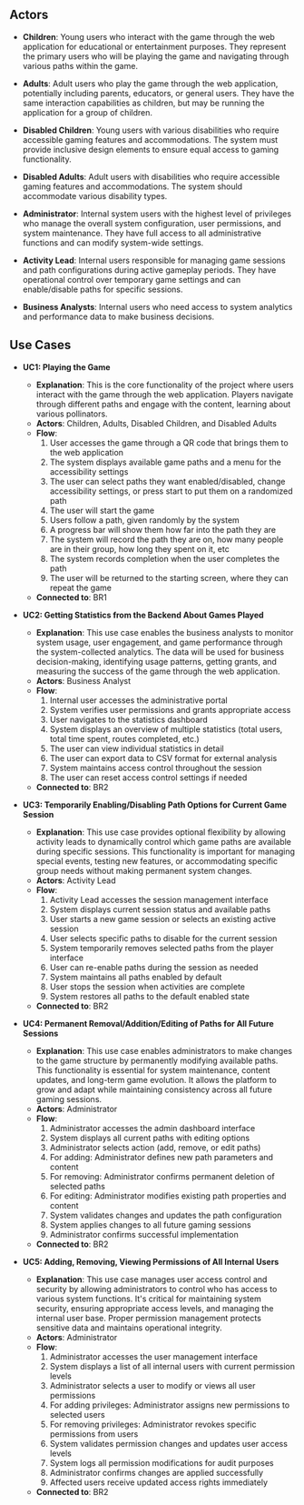 ## Actors

- **Children**: Young users who interact with the game through the web application for educational or entertainment purposes. They represent the primary users who will be playing the game and navigating through various paths within the game.

- **Adults**: Adult users who play the game through the web application, potentially including parents, educators, or general users. They have the same interaction capabilities as children, but may be running the application for a group of children.

- **Disabled Children**: Young users with various disabilities who require accessible gaming features and accommodations. The system must provide inclusive design elements to ensure equal access to gaming functionality.

- **Disabled Adults**: Adult users with disabilities who require accessible gaming features and accommodations. The system should accommodate various disability types.

- **Administrator**: Internal system users with the highest level of privileges who manage the overall system configuration, user permissions, and system maintenance. They have full access to all administrative functions and can modify system-wide settings.

- **Activity Lead**: Internal users responsible for managing game sessions and path configurations during active gameplay periods. They have operational control over temporary game settings and can enable/disable paths for specific sessions.

- **Business Analysts**: Internal users who need access to system analytics and performance data to make business decisions.

## Use Cases

- **UC1: Playing the Game**
  - **Explanation**: This is the core functionality of the project where users interact with the game through the web application. Players navigate through different paths and engage with the content, learning about various pollinators.
  - **Actors**: Children, Adults, Disabled Children, and Disabled Adults
  - **Flow**:
    1. User accesses the game through a QR code that brings them to the web application
    2. The system displays available game paths and a menu for the accessibility settings
    3. The user can select paths they want enabled/disabled, change accessibility settings, or press start to put them on a randomized path
    4. The user will start the game
    6. Users follow a path, given randomly by the system
    7. A progress bar will show them how far into the path they are
    8. The system will record the path they are on, how many people are in their group, how long they spent on it, etc
    9. The system records completion when the user completes the path
    10. The user will be returned to the starting screen, where they can repeat the game
  - **Connected to**: BR1

- **UC2: Getting Statistics from the Backend About Games Played**
  - **Explanation**: This use case enables the business analysts to monitor system usage, user engagement, and game performance through the system-collected analytics. The data will be used for business decision-making, identifying usage patterns, getting grants, and measuring the success of the game through the web application.
  - **Actors**: Business Analyst
  - **Flow**:
    1. Internal user accesses the administrative portal
    2. System verifies user permissions and grants appropriate access
    3. User navigates to the statistics dashboard
    4. System displays an overview of multiple statistics (total users, total time spent, routes completed, etc.)
    5. The user can view individual statistics in detail
    6. The user can export data to CSV format for external analysis
    7. System maintains access control throughout the session
    8. The user can reset access control settings if needed
  - **Connected to**: BR2

- **UC3: Temporarily Enabling/Disabling Path Options for Current Game Session**
  - **Explanation**: This use case provides optional flexibility by allowing activity leads to dynamically control which game paths are available during specific sessions. This functionality is important for managing special events, testing new features, or accommodating specific group needs without making permanent system changes.
  - **Actors**: Activity Lead 
  - **Flow**:
    1. Activity Lead accesses the session management interface
    2. System displays current session status and available paths
    3. User starts a new game session or selects an existing active session
    4. User selects specific paths to disable for the current session
    5. System temporarily removes selected paths from the player interface
    6. User can re-enable paths during the session as needed
    7. System maintains all paths enabled by default
    8. User stops the session when activities are complete
    9. System restores all paths to the default enabled state
  - **Connected to**: BR2

- **UC4: Permanent Removal/Addition/Editing of Paths for All Future Sessions**
  - **Explanation**: This use case enables administrators to make changes to the game structure by permanently modifying available paths. This functionality is essential for system maintenance, content updates, and long-term game evolution. It allows the platform to grow and adapt while maintaining consistency across all future gaming sessions.
  - **Actors**: Administrator
  - **Flow**:
    1. Administrator accesses the admin dashboard interface
    2. System displays all current paths with editing options
    3. Administrator selects action (add, remove, or edit paths)
    4. For adding: Administrator defines new path parameters and content
    5. For removing: Administrator confirms permanent deletion of selected paths
    6. For editing: Administrator modifies existing path properties and content
    7. System validates changes and updates the path configuration
    8. System applies changes to all future gaming sessions
    9. Administrator confirms successful implementation
  - **Connected to**: BR2

- **UC5: Adding, Removing, Viewing Permissions of All Internal Users**
  - **Explanation**: This use case manages user access control and security by allowing administrators to control who has access to various system functions. It's critical for maintaining system security, ensuring appropriate access levels, and managing the internal user base. Proper permission management protects sensitive data and maintains operational integrity.
  - **Actors**: Administrator
  - **Flow**:
    1. Administrator accesses the user management interface
    2. System displays a list of all internal users with current permission levels
    3. Administrator selects a user to modify or views all user permissions
    4. For adding privileges: Administrator assigns new permissions to selected users
    5. For removing privileges: Administrator revokes specific permissions from users
    6. System validates permission changes and updates user access levels
    7. System logs all permission modifications for audit purposes
    8. Administrator confirms changes are applied successfully
    9. Affected users receive updated access rights immediately
  - **Connected to**: BR2
